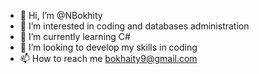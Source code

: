- 👋 Hi, I’m @NBokhity
- 👀 I’m interested in coding and databases administration
- 🌱 I’m currently learning C#
- 💞️ I’m looking to develop my skills in coding
- 📫 How to reach me bokhaity9@gmail.com 

<!---
NBokhity/NBokhity is a ✨ special ✨ repository because its `README.md` (this file) appears on your GitHub profile.
You can click the Preview link to take a look at your changes.
--->
